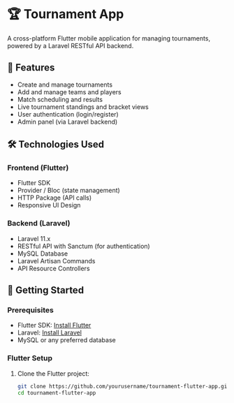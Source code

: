 # 🏆 Tournament App

A cross-platform Flutter mobile application for managing tournaments, powered by a Laravel RESTful API backend.

## 📱 Features

- Create and manage tournaments
- Add and manage teams and players
- Match scheduling and results
- Live tournament standings and bracket views
- User authentication (login/register)
- Admin panel (via Laravel backend)

## 🛠️ Technologies Used

### Frontend (Flutter)
- Flutter SDK
- Provider / Bloc (state management)
- HTTP Package (API calls)
- Responsive UI Design

### Backend (Laravel)
- Laravel 11.x
- RESTful API with Sanctum (for authentication)
- MySQL Database
- Laravel Artisan Commands
- API Resource Controllers

## 🚀 Getting Started

### Prerequisites

- Flutter SDK: [Install Flutter](https://docs.flutter.dev/get-started/install)
- Laravel: [Install Laravel](https://laravel.com/docs/11.x)
- MySQL or any preferred database

### Flutter Setup

1. Clone the Flutter project:
   ```bash
   git clone https://github.com/yourusername/tournament-flutter-app.git
   cd tournament-flutter-app
